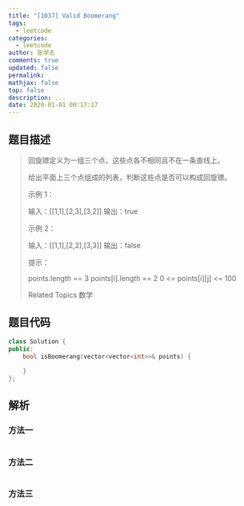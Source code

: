 ```yaml
---
title: "[1037] Valid Boomerang"
tags:
  - leetcode
categories:
  - leetcode
author: 张学志
comments: true
updated: false
permalink:
mathjax: false
top: false
description: ...
date: 2020-01-01 00:17:17
---
```


## 题目描述

> 回旋镖定义为一组三个点，这些点各不相同且不在一条直线上。 
> 
> 给出平面上三个点组成的列表，判断这些点是否可以构成回旋镖。 
> 
> 
> 
> 示例 1： 
> 
> 输入：[[1,1],[2,3],[3,2]]
> 输出：true
> 
> 
> 示例 2： 
> 
> 输入：[[1,1],[2,2],[3,3]]
> 输出：false 
> 
> 
> 
> 提示： 
> 
> 
> points.length == 3 
> points[i].length == 2 
> 0 <= points[i][j] <= 100 
> 
> Related Topics 数学

## 题目代码

```cpp
class Solution {
public:
    bool isBoomerang(vector<vector<int>>& points) {
        
    }
};
```

## 解析

### 方法一

```cpp

```

### 方法二

```cpp

```

### 方法三

```cpp

```


